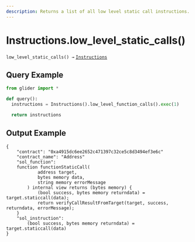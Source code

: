 ```yaml
---
description: Returns a list of all low level static call instructions.
---
```


# Instructions.low\_level\_static\_calls()

`low_level_static_calls() →` [`Instructions`](./)

## Query Example

```python
from glider import *

def query():
  instructions = Instructions().low_level_function_calls().exec(1)

  return instructions
```

## Output Example

```solidity
{
    "contract": "0xa4915dc6ee2652c471397c32ce5c8d3494ef3e6c"
    "contract_name": "Address"
    "sol_function":
    function functionStaticCall(
            address target,
            bytes memory data,
            string memory errorMessage
        ) internal view returns (bytes memory) {
            (bool success, bytes memory returndata) = target.staticcall(data);
            return verifyCallResultFromTarget(target, success, returndata, errorMessage);
    }
    "sol_instruction":
        (bool success, bytes memory returndata) = target.staticcall(data)
}
```

